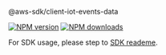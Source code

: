@aws-sdk/client-iot-events-data

[![NPM version](https://img.shields.io/npm/v/@aws-sdk/client-iot-events-data/beta.svg)](https://www.npmjs.com/package/@aws-sdk/client-iot-events-data)
[![NPM downloads](https://img.shields.io/npm/dm/@aws-sdk/client-iot-events-data.svg)](https://www.npmjs.com/package/@aws-sdk/client-iot-events-data)

For SDK usage, please step to [SDK reademe](https://github.com/aws/aws-sdk-js-v3).
